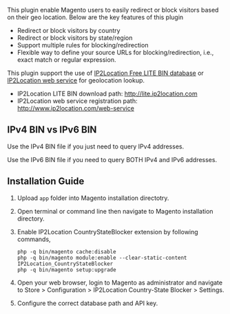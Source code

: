 This plugin enable Magento users to easily redirect or block visitors based on their geo location. Below are the key features of this plugin

* Redirect or block visitors by country
* Redirect or block visitors by state/region
* Support multiple rules for blocking/redirection
* Flexible way to define your source URLs for blocking/redirection, i.e., exact match or regular expression.

This plugin support the use of [IP2Location Free LITE BIN database](http://lite.ip2location.com) or [IP2Location web service](http://www.ip2location.com/web-service) for geolocation lookup.

* IP2Location LITE BIN download path: http://lite.ip2location.com
* IP2Location web service registration path: http://www.ip2location.com/web-service

## IPv4 BIN vs IPv6 BIN

Use the IPv4 BIN file if you just need to query IPv4 addresses.

Use the IPv6 BIN file if you need to query BOTH IPv4 and IPv6 addresses.

## Installation Guide

1. Upload `app` folder into Magento installation directotry.

2. Open terminal or command line then navigate to Magento installation directory.

3. Enable IP2Location CountryStateBlocker extension by following commands,

   ```
   php -q bin/magento cache:disable
   php -q bin/magento module:enable --clear-static-content IP2Location_CountryStateBlocker
   php -q bin/magento setup:upgrade
   ```

4. Open your web browser, login to Magento as administrator and navigate to Store > Configuration > IP2Location Country-State Blocker > Settings.

5. Configure the correct database path and API key.

